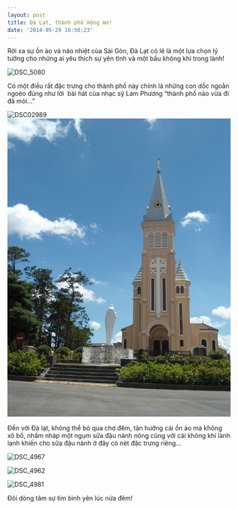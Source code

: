 ```yaml
---
layout: post
title: Đà Lạt, thành phố mộng mơ!
date: '2014-05-29 16:50:23'
---
```



Rời xa sự ồn ào và náo nhiệt của Sài Gòn, Đà Lạt có lẽ là một lựa chọn lý tưởng cho nhửng ai yêu thích sự yên tĩnh và một bầu không khí trong lành!


![DSC_5080](https://raw.githubusercontent.com/NghiaTranUIT/nghiatranuit.github.io/master/resources/2014/05/DSC_5080.jpg?resize=716%2C479)

Có một điều rất đặc trưng cho thành phố này chính là những con dốc ngoằn ngoèo đúng như lời  bài hát của nhạc sỹ Lam Phương “thành phố nào vừa đi đã mỏi…”

![DSC02989](https://raw.githubusercontent.com/NghiaTranUIT/nghiatranuit.github.io/master/resources/2014/05/DSC02989.jpg?resize=635%2C476)
![DSC03047](https://raw.githubusercontent.com/NghiaTranUIT/nghiatranuit.github.io/master/resources/2014/05/DSC03047.jpg?resize=669%2C893)

Đến với Đà lạt, không thể bỏ qua chợ đêm, tận hưởng cái ồn ào mà không xô bồ, nhấm nháp một ngụm sữa đậu nành nóng cũng với cái không khí lành lạnh khiến cho sữa đậu nành ở đây có nét đặc trưng riêng…

![DSC_4967](https://raw.githubusercontent.com/NghiaTranUIT/nghiatranuit.github.io/master/resources/2014/05/DSC_4967.jpg?resize=705%2C472) 

![DSC_4962](https://raw.githubusercontent.com/NghiaTranUIT/nghiatranuit.github.io/master/resources/2014/05/DSC_4962.jpg?resize=720%2C482)

![DSC_4981](https://raw.githubusercontent.com/NghiaTranUIT/nghiatranuit.github.io/master/resources/2014/05/DSC_4981.jpg?resize=728%2C487)

Đôi dòng tâm sự tìm bình yên lúc nửa đêm!

 

 


